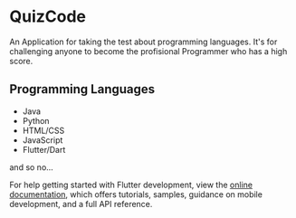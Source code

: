 # QuizCode
An Application for taking the test about programming languages.
It's for challenging anyone to become the profisional Programmer who has a high score.

## Programming Languages

- Java
- Python 
- HTML/CSS
- JavaScript
- Flutter/Dart

and so no...



For help getting started with Flutter development, view the
[online documentation](https://docs.flutter.dev/), which offers tutorials,
samples, guidance on mobile development, and a full API reference.
